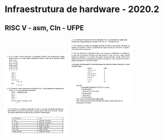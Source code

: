 # Infraestrutura de hardware - 2020.2

## RISC V - asm, CIn - UFPE

<p align="left">
    <img alt="Página um" src="../.github/L2p1.png" width = "40%">
    <img alt="Página dois" src="../.github/L2p2.png" width = "40%">
    <img alt="Página três" src="../.github/L2p3.png" width = "40%">
</p>
